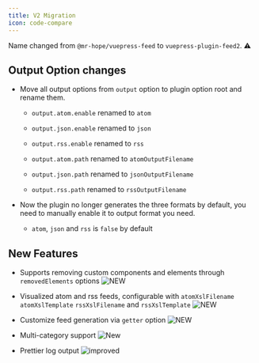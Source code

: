 ```yaml
---
title: V2 Migration
icon: code-compare
---
```


Name changed from `@mr-hope/vuepress-feed` to `vuepress-plugin-feed2`. ⚠

## Output Option changes

- Move all output options from `output` option to plugin option root and rename them.

  - `output.atom.enable` renamed to `atom`

  - `output.json.enable` renamed to `json`

  - `output.rss.enable` renamed to `rss`

  - `output.atom.path` renamed to `atomOutputFilename`

  - `output.json.path` renamed to `jsonOutputFilename`

  - `output.rss.path` renamed to `rssOutputFilename`

- Now the plugin no longer generates the three formats by default, you need to manually enable it to output format you need.

  - `atom`, `json` and `rss` is `false` by default

## New Features

- Supports removing custom components and elements through `removedElements` options ![NEW](https://img.shields.io/badge/-new-brightgreen)

- Visualized atom and rss feeds, configurable with `atomXslFilename` `atomXslTemplate` `rssXslFilename` and `rssXslTemplate` ![NEW](https://img.shields.io/badge/-new-brightgreen)

- Customize feed generation via `getter` option ![NEW](https://img.shields.io/badge/-new-brightgreen)

- Multi-category support ![New](https://img.shields.io/badge/-new-brightgreen)

- Prettier log output ![improved](https://img.shields.io/badge/-improved-blue)
